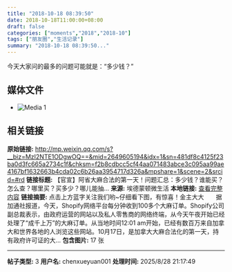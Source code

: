 ```yaml
---
title: "2018-10-18 08:39:50"
date: 2018-10-18T11:00:00+08:00
draft: false
categories: ["moments","2018","2018-10"]
tags: ["朋友圈","生活记录"]
summary: "2018-10-18 08:39:50..."
---
```


今天大家问的最多的问题可能就是：“多少钱？”

## 媒体文件

- ![Media 1](/Moments/photos/2018-10-18/201810180839500.jpg)

## 相关链接

**原始链接:** http://mp.weixin.qq.com/s?__biz=MzI2NTE1ODgwOQ==&mid=2649605194&idx=1&sn=481df8c4125f23ba0d3fc665a2734c1f&chksm=f2b8cdbcc5cf44aa071483abce3c095aa99ae4167bf1632663b4cda02c6b26aa3954717d326a&mpshare=1&scene=2&srcid=#rd
**链接标题:** 【官宣】阿省大麻合法的第一天！问题汇总：多少钱？谁能买？怎么查？哪里买？买多少？哪儿能抽...
**来源:** 埃德蒙顿微生活
**本地链接:** [查看完整内容](/link_content/2018/10/2018-10-18-1/link_content/)
**链接摘要:** 点击上方蓝字关注我们哟~仔细看下图，有惊喜！金主大大       据加通社报道，今天，Shopify网络平台每分钟收到100多个大麻订单。Shopify公司副总裁表示，由政府运营的网站以及私人零售商的网络终端，从今天午夜开始已经处理了“成千上万”的大麻订单。从当地时间12:01 am开始，已经有数百万来自加拿大和世界各地的人浏览这些网站。10月17日，是加拿大大麻合法化的第一天，持有政府许可证的大...
**包含图片:** 17 张

---

**帖子类型:** 3
**用户名:** chenxueyuan001
**处理时间:** 2025/8/28 21:17:49